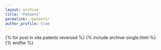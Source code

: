 ```yaml
---
layout: archive
title: "Patents"
permalink: /patents/
author_profile: true
---
```



{% for post in site.patents reversed %}
  {% include archive-single.html %}
{% endfor %}
